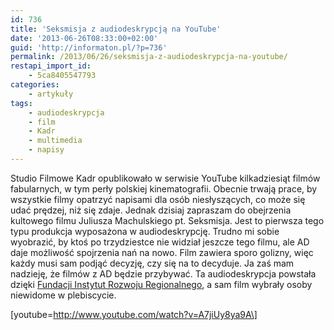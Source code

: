 ```yaml
---
id: 736
title: 'Seksmisja z audiodeskrypcją na YouTube'
date: '2013-06-26T08:33:00+02:00'
guid: 'http://informaton.pl/?p=736'
permalink: /2013/06/26/seksmisja-z-audiodeskrypcja-na-youtube/
restapi_import_id:
    - 5ca8405547793
categories:
    - artykuły
tags:
    - audiodeskrypcja
    - film
    - Kadr
    - multimedia
    - napisy
---
```


Studio Filmowe Kadr opublikowało w serwisie YouTube kilkadziesiąt filmów fabularnych, w tym perły polskiej kinematografii. Obecnie trwają prace, by wszystkie filmy opatrzyć napisami dla osób niesłyszących, co może się udać prędzej, niż się zdaje. Jednak dzisiaj zapraszam do obejrzenia kultowego filmu Juliusza Machulskiego pt. Seksmisja. Jest to pierwsza tego typu produkcja wyposażona w audiodeskrypcję. Trudno mi sobie wyobrazić, by ktoś po trzydziestce nie widział jeszcze tego filmu, ale AD daje możliwość spojrzenia nań na nowo. Film zawiera sporo golizny, więc każdy musi sam podjąć decyzję, czy się na to decyduje. Ja zaś mam nadzieję, że filmów z AD będzie przybywać. Ta audiodeskrypcja powstała dzięki [Fundacji Instytut Rozwoju Regionalnego](http://www.firr.org.pl), a sam film wybrały osoby niewidome w plebiscycie.

\[youtube=http://www.youtube.com/watch?v=A7jiUy8ya9A\]
